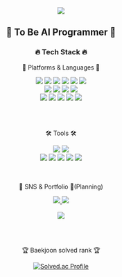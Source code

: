 <div align=center>
 <img src="https://capsule-render.vercel.app/api?type=waving&color=auto&height=250&section=header&text=Mozzi%20GIT!!&fontSize=90"/>
</div>

<div align=center>
	<h2>🤜 To Be AI Programmer 🤛</h3>
	
</div>

<div align=center>
	<h3>🔥 Tech Stack 🔥</h3>
	<p>🌠 Platforms & Languages 🌠</p>
</div>
<div align="center">
  <img src="https://img.shields.io/badge/Python-gray?style=flat&logo=Python&logoColor=#3776AB" />
	<img src="https://img.shields.io/badge/Java-007396?style=flat&logo=Conda-Forge&logoColor=white" />
	<img src="https://img.shields.io/badge/HTML5-E34F26?style=flat&logo=HTML5&logoColor=white" />
	<img src="https://img.shields.io/badge/CSS3-1572B6?style=flat&logo=CSS3&logoColor=white" />
	<img src="https://img.shields.io/badge/JavaScript-F7DF1E?style=flat&logo=JavaScript&logoColor=white" />
	<img src="https://img.shields.io/badge/Tensorflow-white?style=flat&logo=Tensorflow&logoColor=orange" />
	<br>
	<img src="https://img.shields.io/badge/Stack Overflow-gray?style=flat&logo=Stack Overflow&logoColor=orange" />
	<img src="https://img.shields.io/badge/React-white?style=flat&logo=React&logoColor=#61DAFB" />
	<img src="https://img.shields.io/badge/PyTorch-white?style=flat&logo=PyTorch&logoColor=red" />
	<img src="https://img.shields.io/badge/Keras-D00000?style=flat&logo=Keras&logoColor=#D00000" />
	<br>
	<img src="https://img.shields.io/badge/C-A8B9CC?style=flat&logo=C&logoColor=#A8B9CC" />
  <img src="https://img.shields.io/badge/C++-00599C?style=flat&logo=C++&logoColor=#00599C" />
	<img src="https://img.shields.io/badge/MySQL-4479A1?style=flat&logo=MySQL&logoColor=white" />
	<img src="https://img.shields.io/badge/MariaDB-003545?style=flat&logo=MariaDB&logoColor=white" />
	<img src="https://img.shields.io/badge/Linux-FCC624?style=flat&logo=Linux&logoColor=white" />
</div>

 
<br><br>
<div align=center>
	<p>🛠 Tools 🛠</p>
</div>
<div align=center>
	<img src="https://img.shields.io/badge/Eclipse%20IDE-2C2255?style=flat&logo=EclipseIDE&logoColor=white" />
	<img src="https://img.shields.io/badge/Visual%20Studio%20Code-007ACC?style=flat&logo=VisualStudioCode&logoColor=white" />
	<br>
	<img src="https://img.shields.io/badge/Tomcat-F8DC75?style=flat&logo=ApacheTomcat&logoColor=white" />
	<img src="https://img.shields.io/badge/Pycharm-black?style=flat&logo=Pycharm&logoColor=#000000" />
	<img src="https://img.shields.io/badge/Anaconda-232F3E?style=flat&logo=Anaconda&logoColor=#44A833" />
	<img src="https://img.shields.io/badge/Google Colab-809CC9?style=flat&logo=Google Colab&logoColor=#F9AB00" />
	<img src="https://img.shields.io/badge/GitHub-181717?style=flat&logo=GitHub&logoColor=white" />
</div>
<br><br>
<div align=center>
	<p>🚩 SNS & Portfolio 🚩(Planning)</p>
</div>
<div align=center>
	<a href="mailto:rkdahgus12@naver.com">
		<img src="https://img.shields.io/badge/Mail-30B980?style=flat&logo=Gmail&logoColor=white" />
	</a>
	<a>
		<img src="https://img.shields.io/badge/Notion-000000?style=flat&logo=Notion&logoColor=white" />
	</a>
	<br>
</div>


<div align=center>
	<br>

<img src="https://github-readme-stats.vercel.app/api?username=rkdahgus12&show_icons=true">

<!-- ![Mozzi's GitHub Contributor stats](https://github-contributor-stats.vercel.app/api?username=rkdahgus12) -->

<br> <br>
<p>🏆 Baekjoon solved rank 🏆</p>
	
[![Solved.ac Profile](http://mazassumnida.wtf/api/v2/generate_badge?boj=rkdahgus12)](https://solved.ac/rkdahgus12)
</div>


